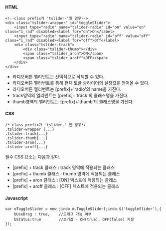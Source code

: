 #### HTML

	<!--class prefix가 'tslider-'일 경우-->  
	<div class="tslider-wrapper" id="toggleSlider">  
		<input type="radio" name="tslider-radio" id="on" value="on" class="i_rad" disabled><label for="on">On</label>
		<input type="radio" name="tslider-radio" id="off" value="off" class="i_rad" disabled><label for="off">Off</label>
		<div class="tslider-track">
			<div class="tslider-thumb"></div>
			<span class="tslider_aron">ON</span>
			<span class="tslider_aroff">OFF</span>
		</div>
	</div>

* 라디오버튼 엘리번트는 선택적으로 삭제할 수 있다.
* 라디오버튼 엘리번트를 통해 현재 토글 슬라이더의 설정값을 얻어올 수 있다.
* 라디오버튼 엘리번트는 [prefix]+'radio'의 name을 가진다.
* track영역의 엘리먼트는 [prefix]+'track'의 클래스명을 가진다.
* thumb영역의 엘리먼트는 [prefix]+'thumb'의 클래스명을 가진다.

#### CSS

	/* class prefix가 'tslider-' 인 경우*/  
	.tslider-wrapper {...}
	.tslider-track{...}
	.tslider-thumb{...}
	.tslider-aron{...}
	.tslider-aroff{...}


필수 CSS 요소는 다음과 같다.<br /> 

* [prefix] + track 클래스 : track 영역에 적용되는 클래스
* [prefix] + thumb 클래스 : thumb 영역에 적용되는 클래스
* [prefix] + aron 클래스 : [ON] 텍스트에 적용되는 클래스
* [prefix] + aroff 클래스 : [OFF] 텍스트에 적용되는 클래스


#### Javascript

	var oToggleSlider = new jindo.m.ToggleSlider(jindo.$('toggleSlider'),{
		bUseDrag : true, 	//드래그 가능 여부
		bStatus:true 		//초기값 - ON(true), OFF(false) 지정
	});